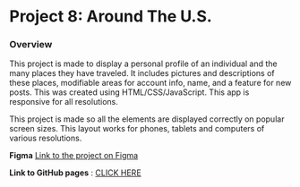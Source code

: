 # Project 8: Around The U.S.

### Overview

This project is made to display a personal profile of an individual and the many places they have traveled. It includes pictures and descriptions of these places, modifiable areas for account info, name, and a feature for new posts. This was created using HTML/CSS/JavaScript. This app is responsive for all resolutions.
 
This project is made so all the elements are displayed correctly on popular screen sizes. This layout works for phones, tablets and computers of various resolutions.

**Figma** [Link to the project on Figma](https://www.figma.com/file/ii4xxsJ0ghevUOcssTlHZv/Sprint-3%3A-Around-the-US?node-id=0%3A1)

**Link to GitHub pages** : [CLICK HERE](https://bxadam.github.io/se_project_aroundtheus/)
